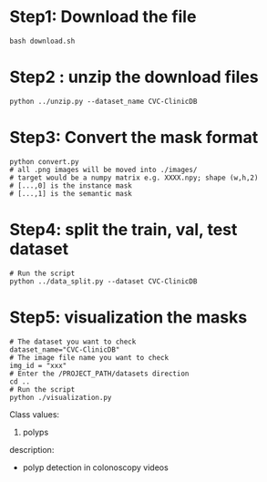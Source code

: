 # Step1: Download the file 
```
bash download.sh
```

# Step2 : unzip the download files
```
python ../unzip.py --dataset_name CVC-ClinicDB
```

# Step3: Convert the mask format
```
python convert.py
# all .png images will be moved into ./images/
# target would be a numpy matrix e.g. XXXX.npy; shape (w,h,2)
# [...,0] is the instance mask
# [...,1] is the semantic mask
```

# Step4: split the train, val, test dataset 
```
# Run the script 
python ../data_split.py --dataset CVC-ClinicDB
```

# Step5: visualization the masks
```
# The dataset you want to check
dataset_name="CVC-ClinicDB" 
# The image file name you want to check
img_id = "xxx"
# Enter the /PROJECT_PATH/datasets direction
cd ..  
# Run the script 
python ./visualization.py

```
Class values:
1. polyps

description:
* polyp detection in colonoscopy videos
